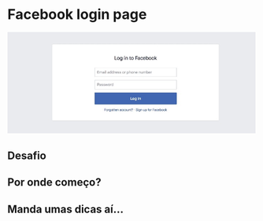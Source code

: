 # Facebook login page

![Imagem de uma page de login do facebook](../assets/imgs/facebook.jpeg)


## Desafio

## Por onde começo?

## Manda umas dicas aí...